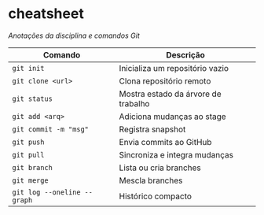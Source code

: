 # cheatsheet
*Anotações da disciplina e comandos Git*

| Comando                     | Descrição                           |
   | --------------------------- | ----------------------------------- |
   | `git init`                  | Inicializa um repositório vazio     |
   | `git clone <url>`           | Clona repositório remoto            |
   | `git status`                | Mostra estado da árvore de trabalho |
   | `git add <arq>`             | Adiciona mudanças ao stage          |
   | `git commit -m "msg"`       | Registra snapshot                   |
   | `git push`                  | Envia commits ao GitHub             |
   | `git pull`                  | Sincroniza e integra mudanças       |
   | `git branch`                | Lista ou cria branches              |
   | `git merge`                 | Mescla branches                     |
   | `git log --oneline --graph` | Histórico compacto                  |
